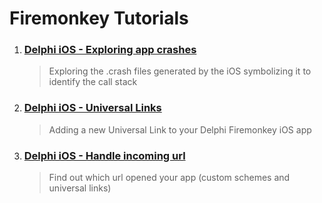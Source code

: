 # Firemonkey Tutorials
1) ### [Delphi iOS - Exploring app crashes]
   > Exploring the .crash files generated by the iOS symbolizing it to identify the call stack

2) ### [Delphi iOS - Universal Links]
   > Adding a new Universal Link to your Delphi Firemonkey iOS app

3) ### [Delphi iOS - Handle incoming url]
   > Find out which url opened your app (custom schemes and universal links)

   [Delphi iOS - Exploring app crashes]: <https://github.com/viniciusfbb/fmx_tutorials/tree/master/delphi_ios_exploring_app_crashes/>
   [Delphi iOS - Universal Links]: <https://github.com/viniciusfbb/fmx_tutorials/tree/master/delphi_ios_universal_links/README.md>
   [Delphi iOS - Handle incoming url]: <https://github.com/viniciusfbb/fmx_tutorials/tree/master/delphi_ios_handle_incoming_url/README.md>